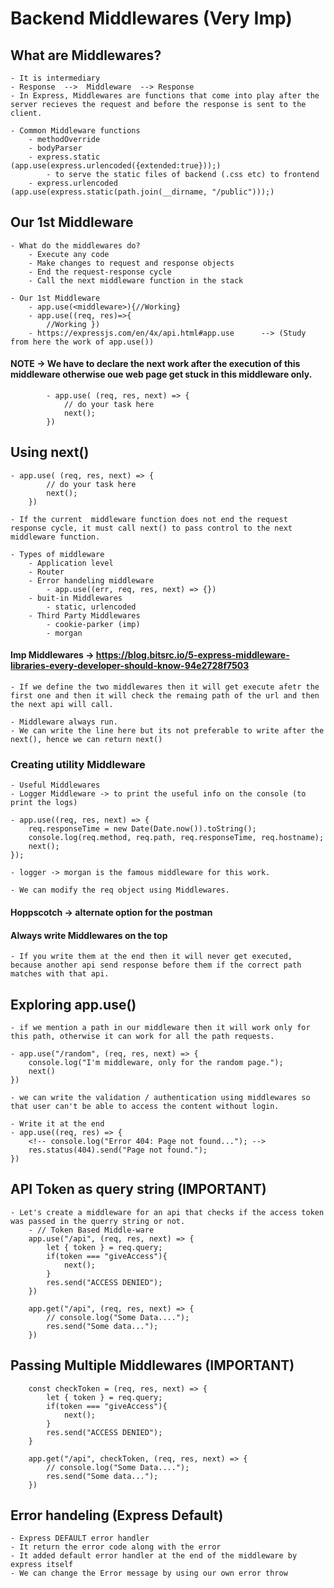 # Backend Middlewares (Very Imp)

## What are Middlewares?
    - It is intermediary
    - Response  -->  Middleware  --> Response
    - In Express, Middlewares are functions that come into play after the server recieves the request and before the response is sent to the client.

    - Common Middleware functions
        - methodOverride
        - bodyParser
        - express.static        (app.use(express.urlencoded({extended:true}));)
            - to serve the static files of backend (.css etc) to frontend
        - express.urlencoded    (app.use(express.static(path.join(__dirname, "/public")));)


## Our 1st Middleware

    - What do the middlewares do?
        - Execute any code
        - Make changes to request and response objects
        - End the request-response cycle
        - Call the next middleware function in the stack

    - Our 1st Middleware
        - app.use(<middleware>){//Working}
        - app.use((req, res)=>{
            //Working })
        - https://expressjs.com/en/4x/api.html#app.use      --> (Study from here the work of app.use())

#### NOTE -> We have to declare the next work after the execution of this middleware otherwise oue web page get stuck in this middleware only.
            - app.use( (req, res, next) => {
                // do your task here
                next();
            })

## Using next()
    - app.use( (req, res, next) => {
            // do your task here
            next();
        })

    - If the current  middleware function does not end the request response cycle, it must call next() to pass control to the next middleware function.
    
    - Types of middleware
        - Application level
        - Router 
        - Error handeling middleware
            - app.use((err, req, res, next) => {}) 
        - buit-in Middlewares
            - static, urlencoded
        - Third Party Middlewares
            - cookie-parker (imp)
            - morgan

#### Imp Middlewares -> https://blog.bitsrc.io/5-express-middleware-libraries-every-developer-should-know-94e2728f7503

    - If we define the two middlewares then it will get execute afetr the first one and then it will check the remaing path of the url and then the next api will call.

    - Middleware always run.
    - We can write the line here but its not preferable to write after the next(), hence we can return next()


### Creating utility Middleware
    - Useful Middlewares
    - Logger Middleware -> to print the useful info on the console (to print the logs)

    - app.use((req, res, next) => {
        req.responseTime = new Date(Date.now()).toString();
        console.log(req.method, req.path, req.responseTime, req.hostname);
        next();
    });

    - logger -> morgan is the famous middleware for this work.
    
    - We can modify the req object using Middlewares.

#### Hoppscotch -> alternate option for the postman
#### Always write Middlewares on the top
    - If you write them at the end then it will never get executed, because another api send response before them if the correct path matches with that api.


## Exploring app.use()
    - if we mention a path in our middleware then it will work only for this path, otherwise it can work for all the path requests.

    - app.use("/random", (req, res, next) => {
        console.log("I'm middleware, only for the random page.");
        next()
    })
    
    - we can write the validation / authentication using middlewares so that user can't be able to access the content without login.

    - Write it at the end
    - app.use((req, res) => {
        <!-- console.log("Error 404: Page not found..."); -->
        res.status(404).send("Page not found.");
    })


## API Token as query string (IMPORTANT)
    - Let's create a middleware for an api that checks if the access token was passed in the querry string or not.
        - // Token Based Middle-ware
        app.use("/api", (req, res, next) => {
            let { token } = req.query;
            if(token === "giveAccess"){
                next();
            }
            res.send("ACCESS DENIED");
        })

        app.get("/api", (req, res, next) => {
            // console.log("Some Data....");
            res.send("Some data...");
        })



## Passing Multiple Middlewares (IMPORTANT)

        const checkToken = (req, res, next) => {
            let { token } = req.query;
            if(token === "giveAccess"){
                next();
            }
            res.send("ACCESS DENIED");
        }

        app.get("/api", checkToken, (req, res, next) => {
            // console.log("Some Data....");
            res.send("Some data...");
        })

## Error handeling (Express Default)
    - Express DEFAULT error handler
    - It return the error code along with the error
    - It added default error handler at the end of the middleware by express itself
    - We can change the Error message by using our own error throw